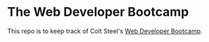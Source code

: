 # The Web Developer Bootcamp

This repo is to keep track of Colt Steel's [Web Developer Bootcamp](https://www.udemy.com/the-web-developer-bootcamp/learn/lecture/3861664#overview).
